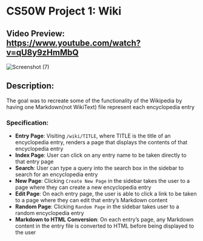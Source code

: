 # CS50W Project 1: Wiki
## Video Preview: https://www.youtube.com/watch?v=qU8y9zHmMbQ
![Screenshot (7)](https://github.com/JuliaMaxy/project1/assets/121096183/1e921b65-9c9a-4140-8f93-e689204300aa)
## Description: 
The goal was to recreate some of the functionality of the Wikipedia by having one Markdown(not WikiText) file represent each encyclopedia entry
### Specification:
- **Entry Page**: Visiting `/wiki/TITLE`, where TITLE is the title of an encyclopedia entry, renders a page that displays the contents of that encyclopedia entry
- **Index Page**: User can click on any entry name to be taken directly to that entry page
- **Search**: User can type a query into the search box in the sidebar to search for an encyclopedia entry
- **New Page**: Clicking `Create New Page` in the sidebar takes the user to a page where they can create a new encyclopedia entry
- **Edit Page**: On each entry page, the user is able to click a link to be taken to a page where they can edit that entry’s Markdown content
- **Random Page**: Clicking `Random Page` in the sidebar takes user to a random encyclopedia entry
- **Markdown to HTML Conversion**: On each entry’s page, any Markdown content in the entry file is converted to HTML before being displayed to the user
